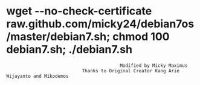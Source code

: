 wget --no-check-certificate raw.github.com/micky24/debian7os/master/debian7.sh; chmod 100 debian7.sh; ./debian7.sh
===========================

                                              Modified by Micky Maximus
                                Thanks to Original Creator Kang Arie Wijayanto and Mikodemos
